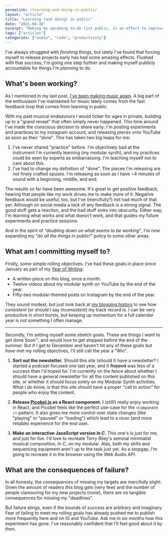 ```yaml
---
permalink: /learning-and-doing-in-public/
layout: "article"
title: "Learning (and doing) in public"
date: "2021-04-30"
excerpt: "Making my upcoming to-do list public, in an effort to improve my productivity."
tags: ["articles"]
categories: ["audio", "code", "productivity"]
---
```


I've always struggled with _finishing_ things, but lately I've found that forcing myself to release projects early has had some amazing effects. Flushed with that success, I'm going one step further and making myself publicly accountable for things I'm _planning_ to do.

## What's been working?

As I mentioned in my last post, [I've been making music again](https://tomhazledine.com/falling-back-in-love-with-music/). A big part of the enthusiasm I've maintained for music lately comes from the fast feedback loop that comes from learning in public.

With my past musical endeavours I would ticker for ages in private, building up to a "grand reveal" that often simply never happened. This time around I've made the conscious decision to share early; I'm posting experiments and practices to my instagram account, and releasing pieces onto YouTube as soon as their "done". This has taken two big leaps for me:

1. I've never shared "practice" before. I'm objectively bad at the instrument I'm currently learning (my modular synth), and my practices could be seen by experts as embarrassing. I'm teaching myself not to care about this.
2. I've had to change my definition of "done". The pieces I'm releasing are not finely crafted opuses. I'm releasing as soon as I have ~4 minutes of sound with a beginning, middle, and end.

The results so far have been awesome. It's great to get positive feedback; hearing that people like my work drives me to make more of it. Negative feedback would be useful, too, but I've (mercifully?) not had much of that yet. Although on social media a _lack_ of any feedback is a strong signal. The good stuff gets a reaction, and the bad stuff sinks into obscurity. Either way, I'm learning what works and what doesn't work, and that guides my future experiments and practice sessions.

And in the spirit of _"doubling down on what seems to be working"_, I'm now expanding my _"do all the things in public!"_ policy to some other areas.

## What am I committing myself to?

Firstly, some simple rolling objectives. I've had these goals in place since January as part of my [Year of Writing](https://tomhazledine.com/year-of-writing/):

-   A written piece on this blog, once a month.
-   Twelve videos about my modular synth on YouTube by the end of the year.
-   Fifty-two modular-themed posts on Instagram by the end of the year.

They sound modest, but just look back at [my blogging history](https://tomhazledine.com/archive/) to see how _consistent_ (or should I say _inconsistent_) my track record is. I can be very productive in short bursts, but keeping up momentum for a full calendar year is not something I often manage.

---

Secondly, I'm setting myself some stretch goals. These are things I _want_ to get done Soon™️, and would love to get shipped before the end of the summer. But if I get to December and haven't hit any of these goals but _have_ met my rolling objectives, I'll still call the year a "Win".

1.  **Sort out the newsletter.** Should this site (should _I_) have a newsletter? I started a podcast-focused one last year, and it ~~flopped~~ was less of a success than I'd hoped for. I'm currently on the fence about whether I should have a general newsletter for all the content published on this site, or whether it should focus solely on my Modular Synth activities. What I _do_ know, is that this site should have a proper "call to action" for people who enjoy the content.

2.  **Release [Picobel.js](https://www.npmjs.com/package/picobel) as a React component.** I (still!) really enjoy working in React, and Picobel feels like the perfect use-case for the `<Component />` pattern. It also gives me more control over state changes (like "playing" or "paused" or "loading") which lead to a nicer (and more reliable) experience for the end user.

3.  **Make an interactive JavaScript version _In C_.** This one's is just for me, and just for fun. I'd love to recreate Terry Riley's seminal minimalist musical composition, _In C_, on my modular. Alas, both my skills and sequencing equipment aren't up to the task just yet. As a stopgap, I'm going to recreate it in the browser using the Web Audio API.

## What are the consequences of failure?

In all honesty, the consequences of missing my targets are mercifully slight. Given the amount of readers this blog gets (very few) and the number of people clamouring for my new projects (none), there are no tangible consequences for missing my "deadlines".

But failure stings, even if the bounds of success are arbitrary and imaginary. Fear of failing to meet my rolling goals has already pushed me to publish more frequently here and on IG and YouTube. Ask me in six months how this experiment has gone. I've reasonably confident that I'll feel good about it by then.
